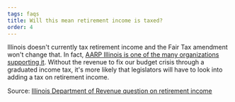 ```yaml
---
tags: faqs
title: Will this mean retirement income is taxed?
order: 4
---
```


Illinois doesn't currently tax retirement income and the Fair Tax amendment won't change that. In fact, [AARP Illinois is one of the many organizations supporting it](https://states.aarp.org/illinois/where-aarp-stands-on-il-graduated-income-tax-amendment). Without the revenue to fix our budget crisis through a graduated income tax, it's more likely that legislators will have to look into adding a tax on retirement income.

Source: [Illinois Department of Revenue question on retirement income](https://www2.illinois.gov/rev/questionsandanswers/pages/99.aspx)
